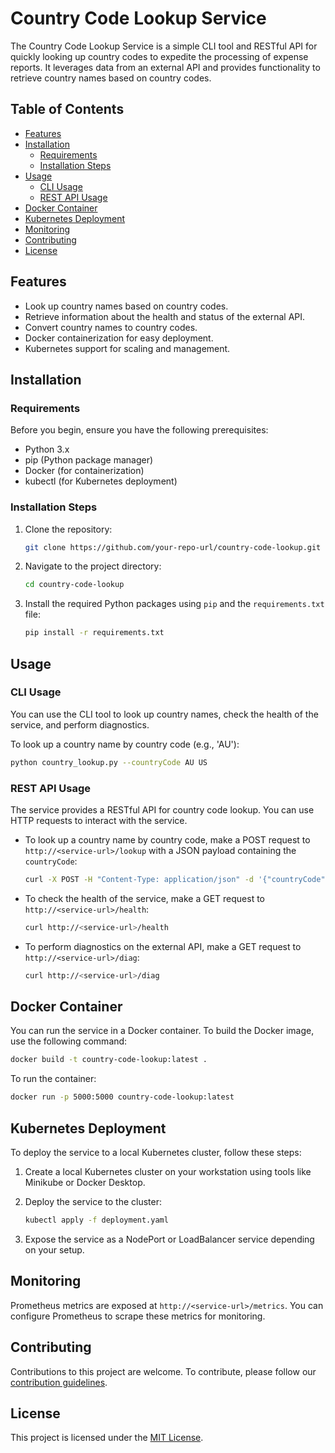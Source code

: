 # Country Code Lookup Service

The Country Code Lookup Service is a simple CLI tool and RESTful API for quickly looking up country codes to expedite the processing of expense reports. It leverages data from an external API and provides functionality to retrieve country names based on country codes.

## Table of Contents

- [Features](#features)
- [Installation](#installation)
  - [Requirements](#requirements)
  - [Installation Steps](#installation-steps)
- [Usage](#usage)
  - [CLI Usage](#cli-usage)
  - [REST API Usage](#rest-api-usage)
- [Docker Container](#docker-container)
- [Kubernetes Deployment](#kubernetes-deployment)
- [Monitoring](#monitoring)
- [Contributing](#contributing)
- [License](#license)

## Features

- Look up country names based on country codes.
- Retrieve information about the health and status of the external API.
- Convert country names to country codes.
- Docker containerization for easy deployment.
- Kubernetes support for scaling and management.

## Installation

### Requirements

Before you begin, ensure you have the following prerequisites:

- Python 3.x
- pip (Python package manager)
- Docker (for containerization)
- kubectl (for Kubernetes deployment)

### Installation Steps

1. Clone the repository:

   ```bash
   git clone https://github.com/your-repo-url/country-code-lookup.git
   ```

2. Navigate to the project directory:

   ```bash
   cd country-code-lookup
   ```

3. Install the required Python packages using `pip` and the `requirements.txt` file:

   ```bash
   pip install -r requirements.txt
   ```

## Usage

### CLI Usage

You can use the CLI tool to look up country names, check the health of the service, and perform diagnostics.

To look up a country name by country code (e.g., 'AU'):

```bash
python country_lookup.py --countryCode AU US
```


### REST API Usage

The service provides a RESTful API for country code lookup. You can use HTTP requests to interact with the service.

- To look up a country name by country code, make a POST request to `http://<service-url>/lookup` with a JSON payload containing the `countryCode`:

  ```bash
  curl -X POST -H "Content-Type: application/json" -d '{"countryCode":"AU"}' http://<service-url>/lookup
  ```

- To check the health of the service, make a GET request to `http://<service-url>/health`:

  ```bash
  curl http://<service-url>/health
  ```

- To perform diagnostics on the external API, make a GET request to `http://<service-url>/diag`:

  ```bash
  curl http://<service-url>/diag
  ```

## Docker Container

You can run the service in a Docker container. To build the Docker image, use the following command:

```bash
docker build -t country-code-lookup:latest .
```

To run the container:

```bash
docker run -p 5000:5000 country-code-lookup:latest
```

## Kubernetes Deployment

To deploy the service to a local Kubernetes cluster, follow these steps:

1. Create a local Kubernetes cluster on your workstation using tools like Minikube or Docker Desktop.

2. Deploy the service to the cluster:

   ```bash
   kubectl apply -f deployment.yaml
   ```

3. Expose the service as a NodePort or LoadBalancer service depending on your setup.

## Monitoring

Prometheus metrics are exposed at `http://<service-url>/metrics`. You can configure Prometheus to scrape these metrics for monitoring.

## Contributing

Contributions to this project are welcome. To contribute, please follow our [contribution guidelines](CONTRIBUTING.md).

## License

This project is licensed under the [MIT License](LICENSE).

